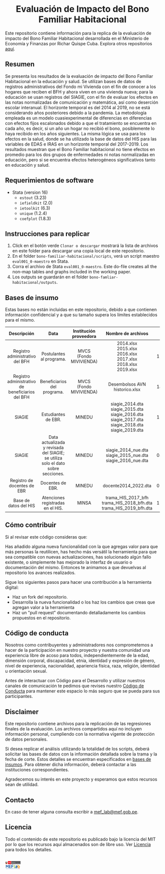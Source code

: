 <h1 align="center">  Evaluación de Impacto del Bono Familiar Habitacional</h1>

Este repositorio contiene información para la replica de la evaluación de impacto del Bono Familiar Habitacional desarrollada en el Ministerio de Economía y Finanzas por Richar Quispe Cuba. Explora otros repositorios [aquí](https://github.com/mef-lab).


## Resumen
Se presenta los resultados de la evaluación de impacto del Bono Familiar Habitacional en la educación y salud. Se utilizan bases de datos de registros administrativos del Fondo mi Vivienda con el fin de conocer a los hogares que reciben el BFH y ahora viven en una vivienda nueva; para la educación se usan registros del SIAGIE, con el fin de evaluar los efectos en las notas normalizadas de comunicación y matemática, así como deserción escolar interanual. El horizonte temporal es del 2014 al 2019, no se está considerando años posteriores debido a la pandemia. La metodología empleada es un modelo cuasiexperimental de diferencias en diferencias con efectos fijos escalonados debido a que el tratamiento se encuentra en cada año, es decir, si un año un hogar no recibió el bono, posiblemente lo haya recibido en los años siguientes. La misma lógica se usa para los efectos en la salud, donde se ha utilizado la base de datos del HIS para las variables de EDAS e IRAS en un horizonte temporal del 2017-2019. Los resultados muestran que el Bono Familiar habitacional no tiene efectos en promedio para los dos grupos de enfermedades ni notas normalizadas en educación, pero si se encuentra efectos heterogéneos significativos tanto en educación y salud.

## Requerimientos de software
- Stata (version 16)
  - `estout` (3.23)
  - `iefieldkit` (2.0)
  - `ietoolkit` (6.3)
  - `unique` (1.2.4)
  - `coefplot` (1.8.3)

## Instrucciones para replicar

1. Click en el botón verde `Clonar o descargar` mostrará la lista de archivos en este folder para descargar una copia local de este repositorio.
1. En el folder `bono-familiar-habitacional/scripts`, verá un script maestro `eval001_0-maestro` en Stata.
1. Corra el archivo de Stata `eval001_0-maestro`. Este do-file creates all the non-map tables and graphs included in the working paper.
1. Los outputs se guardarán en el folder `bono-famliar-habitacional/outputs`.

## Bases de insumo

Estas bases no están incluidas en este repositorio, debido a que contienen información confidencial y a que su tamaño supera los límites establecidos para el mismo.

|Descripción|Data|Institución proveedora|Nombre de archivos|Fecha de corte|
|:---:|:---:|:---:|:---:|:---:|
|Registro administrativo del BFH|Postulantes al programa.|MVCS (Fondo MIVIVIENDA)|2014.xlsx <br> 2015.xlsx <br> 2016.xlsx <br> 2017.xlsx <br> 2018.xlsx <br> 2019.xlsx|11/11/2023|
|Registro administrativo de beneficiarios del BFH|Beneficiarios del programa.|MVCS (Fondo MIVIVIENDA)|Desembolsos AVN historico.xlsx|14/05/2023|
|SIAGIE|Estudiantes de EBR.|MINEDU|siagie_2014.dta <br> siagie_2015.dta <br> siagie_2016.dta <br> siagie_2017.dta <br> siagie_2018.dta <br> siagie_2019.dta|15/12/2023|
|SIAGIE|Data actualizada y revisada del SIAGIE; se utiliza solo el dato sobre secciones.|MINEDU|siagie_2014_nue.dta <br> siagie_2015_nue.dta <br> siagie_2016_nue.dta|08/09/2023|
|Registro de docentes de EBR|Docentes de EBR.|MINEDU|docente2014_2022.dta|01/11/2023|
|Base de datos del HIS|Atenciones registradas en el HIS.|MINSA|trama_HIS_2017_bfh <br> trama_HIS_2018_bfh.dta <br> trama_HIS_2019_bfh.dta|15/07/2023|


## Cómo contribuir
Si al revisar este código consideras que:

Has añadido alguna nueva funcionalidad con la que agregas valor para que más personas la reutilicen, has hecho más versátil la herramienta para que sea compatible con nuevas actualizaciones, has solucionado algún fallo existente, o simplemente has mejorado la interfaz de usuario o documentación del mismo.
Entonces te animamos a que devuelvas al repositorio los avances realizados.

Sigue los siguientes pasos para hacer una contribución a la herramienta digital:

- Haz un fork del repositorio. 
- Desarrolla la nueva funcionalidad o los haz los cambios que creas que agregan valor a la herramienta
- Haz un "pull request" documentando detalladamente los cambios propuestos en el repositorio.

## Código de conducta 
Nosotros como contribuyentes y administradores nos comprometemos a hacer de la participación en nuestro proyecto y nuestra comunidad una experiencia libre de acoso para todos, independientemente de la edad, dimensión corporal, discapacidad, etnia, identidad y expresión de género, nivel de experiencia, nacionalidad, apariencia física, raza, religión, identidad u orientación sexual.

Antes de interactuar con Código para el Desarrollo y utilizar nuestros canales de comunicación te pedimos que revises nuestro [Código de Conducta](https://github.com/mef-lab/bono-familiar-habitacional/blob/main/CODE-OF-CONDUCT.md) para mantener este espacio lo más seguro que se pueda para sus participantes. 

## Disclaimer
Este repositorio contiene archivos para la replicación de las regresiones finales de la evaluación. Los archivos compartidos aquí no incluyen información personal, cumpliendo con la normativa vigente de protección de datos personales.

Si desea replicar el análisis utilizando la totalidad de los scripts, deberá solicitar las bases de datos con la información detallada sobre la trama y la fecha de corte. Estos detalles se encuentran especificados en [bases de insumos](https://github.com/mef-lab/bono-familiar-habitacional?tab=readme-ov-file#bases-de-insumo). Para obtener dicha información, deberá contactar a las instituciones correspondientes.

Agradecemos su interés en este proyecto y esperamos que estos recursos sean de utilidad.

## Contacto
En caso de tener alguna consulta escribir a mef_lab@mef.gob.pe.

## Licencia
Todo el contenido de este repositorio es publicado bajo la licencia del MIT por lo que los recursos aquí almacenados son de libre uso. Ver [Licencia](https://github.com/mef-lab/bono-familiar-habitacional/blob/main/LICENSE) para todos los detalles.

## 
<div class = "row">
  <div class = "column" style = "width:10%">
    <img src="https://github.com/mef-lab/bono-familiar-habitacional/blob/main/img/logo_mef.png" align = "left">

    
  </div>
  <div class = "column" style = "width:10%">
    <img src="https://github.com/mef-lab/bono-familiar-habitacional/blob/main/img/logo_mef_lab.png" align = "right">
  </div>
</div>
